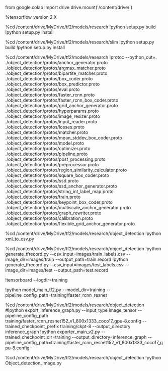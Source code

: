 from google.colab import drive
drive.mount('/content/drive/')


%tensorflow_version 2.X


%cd /content/drive/MyDrive/tf2/models/research
!python setup.py build
!python setup.py install

%cd /content/drive/MyDrive/tf2/models/research/slim
!python setup.py build
!python setup.py install

%cd /content/drive/MyDrive/tf2/models/research
!protoc --python_out=. ./object_detection/protos/anchor_generator.proto ./object_detection/protos/argmax_matcher.proto ./object_detection/protos/bipartite_matcher.proto ./object_detection/protos/box_coder.proto ./object_detection/protos/box_predictor.proto ./object_detection/protos/eval.proto ./object_detection/protos/faster_rcnn.proto ./object_detection/protos/faster_rcnn_box_coder.proto ./object_detection/protos/grid_anchor_generator.proto ./object_detection/protos/hyperparams.proto ./object_detection/protos/image_resizer.proto ./object_detection/protos/input_reader.proto ./object_detection/protos/losses.proto ./object_detection/protos/matcher.proto ./object_detection/protos/mean_stddev_box_coder.proto ./object_detection/protos/model.proto ./object_detection/protos/optimizer.proto ./object_detection/protos/pipeline.proto ./object_detection/protos/post_processing.proto ./object_detection/protos/preprocessor.proto ./object_detection/protos/region_similarity_calculator.proto ./object_detection/protos/square_box_coder.proto ./object_detection/protos/ssd.proto ./object_detection/protos/ssd_anchor_generator.proto ./object_detection/protos/string_int_label_map.proto ./object_detection/protos/train.proto ./object_detection/protos/keypoint_box_coder.proto ./object_detection/protos/multiscale_anchor_generator.proto ./object_detection/protos/graph_rewriter.proto ./object_detection/protos/calibration.proto ./object_detection/protos/flexible_grid_anchor_generator.proto


%cd /content/drive/MyDrive/tf2/models/research/object_detection
!python xml_to_csv.py

%cd /content/drive/MyDrive/tf2/models/research/object_detection
!python generate_tfrecord.py --csv_input=images/train_labels.csv --image_dir=images/train --output_path=train.record
!python generate_tfrecord.py --csv_input=images/test_labels.csv  --image_dir=images/test --output_path=test.record

!tensorboard --logdir=training

!python model_main_tf2.py --model_dir=training --pipeline_config_path=training/faster_rcnn_resnet

%cd /content/drive/MyDrive/tf2/models/research/object_detection
#!python export_inference_graph.py --input_type image_tensor --pipeline_config_path training/faster_rcnn_resnet152_v1_800x1333_coco17_gpu-8.config --trained_checkpoint_prefix training/ckpt-8 --output_directory inference_graph
!python exporter_main_v2.py --trained_checkpoint_dir=training --output_directory=inference_graph --pipeline_config_path=training/faster_rcnn_resnet152_v1_800x1333_coco17_gpu-8.config

%cd /content/drive/MyDrive/tf2/models/research/object_detection
!python Object_detection_image.py
